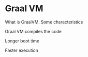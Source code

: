 # Graal VM 

What is GraalVM. Some characteristics 

Graal VM compiles the code 

Longer boot time 


Faster execution 


